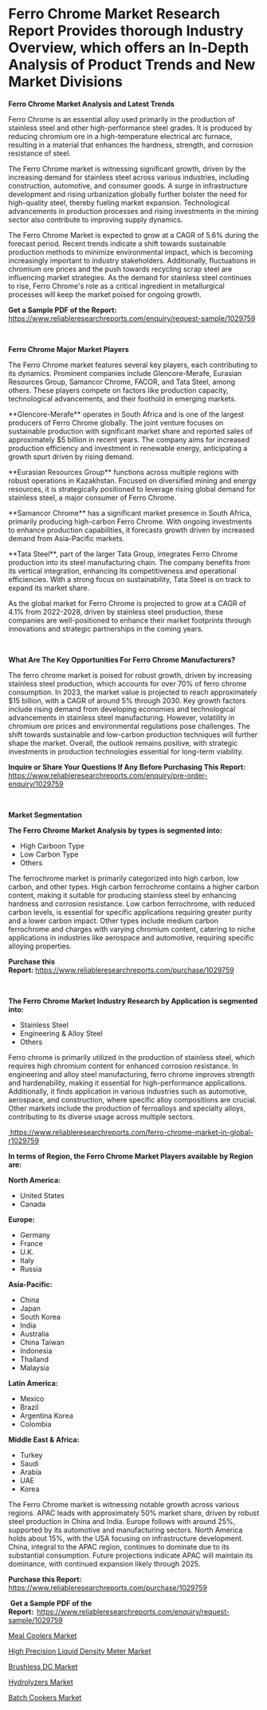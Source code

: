 <p><h1>Ferro Chrome Market Research Report Provides thorough Industry Overview, which offers an In-Depth Analysis of Product Trends and New Market Divisions</h1></p><p><strong>Ferro Chrome Market Analysis and Latest Trends</strong></p>
<p><p>Ferro Chrome is an essential alloy used primarily in the production of stainless steel and other high-performance steel grades. It is produced by reducing chromium ore in a high-temperature electrical arc furnace, resulting in a material that enhances the hardness, strength, and corrosion resistance of steel.</p><p>The Ferro Chrome market is witnessing significant growth, driven by the increasing demand for stainless steel across various industries, including construction, automotive, and consumer goods. A surge in infrastructure development and rising urbanization globally further bolster the need for high-quality steel, thereby fueling market expansion. Technological advancements in production processes and rising investments in the mining sector also contribute to improving supply dynamics.</p><p>The Ferro Chrome Market is expected to grow at a CAGR of 5.6% during the forecast period. Recent trends indicate a shift towards sustainable production methods to minimize environmental impact, which is becoming increasingly important to industry stakeholders. Additionally, fluctuations in chromium ore prices and the push towards recycling scrap steel are influencing market strategies. As the demand for stainless steel continues to rise, Ferro Chrome's role as a critical ingredient in metallurgical processes will keep the market poised for ongoing growth.</p></p>
<p><strong>Get a Sample PDF of the Report:&nbsp;</strong> <a href="https://www.reliableresearchreports.com/enquiry/request-sample/1029759?utm_campaign=118&utm_medium=2&utm_source=Github&utm_content=ia&utm_term=25122024&utm_id=ferro-chrome">https://www.reliableresearchreports.com/enquiry/request-sample/1029759</a></p>
<p>&nbsp;</p>
<p><strong>Ferro Chrome Major Market Players</strong></p>
<p><p>The Ferro Chrome market features several key players, each contributing to its dynamics. Prominent companies include Glencore-Merafe, Eurasian Resources Group, Samancor Chrome, FACOR, and Tata Steel, among others. These players compete on factors like production capacity, technological advancements, and their foothold in emerging markets.</p><p>**Glencore-Merafe** operates in South Africa and is one of the largest producers of Ferro Chrome globally. The joint venture focuses on sustainable production with significant market share and reported sales of approximately $5 billion in recent years. The company aims for increased production efficiency and investment in renewable energy, anticipating a growth spurt driven by rising demand.</p><p>**Eurasian Resources Group** functions across multiple regions with robust operations in Kazakhstan. Focused on diversified mining and energy resources, it is strategically positioned to leverage rising global demand for stainless steel, a major consumer of Ferro Chrome.</p><p>**Samancor Chrome** has a significant market presence in South Africa, primarily producing high-carbon Ferro Chrome. With ongoing investments to enhance production capabilities, it forecasts growth driven by increased demand from Asia-Pacific markets.</p><p>**Tata Steel**, part of the larger Tata Group, integrates Ferro Chrome production into its steel manufacturing chain. The company benefits from its vertical integration, enhancing its competitiveness and operational efficiencies. With a strong focus on sustainability, Tata Steel is on track to expand its market share.</p><p>As the global market for Ferro Chrome is projected to grow at a CAGR of 4.1% from 2022-2028, driven by stainless steel production, these companies are well-positioned to enhance their market footprints through innovations and strategic partnerships in the coming years.</p></p>
<p>&nbsp;</p>
<p><strong>What Are The Key Opportunities For Ferro Chrome Manufacturers?</strong></p>
<p><p>The ferro chrome market is poised for robust growth, driven by increasing stainless steel production, which accounts for over 70% of ferro chrome consumption. In 2023, the market value is projected to reach approximately $15 billion, with a CAGR of around 5% through 2030. Key growth factors include rising demand from developing economies and technological advancements in stainless steel manufacturing. However, volatility in chromium ore prices and environmental regulations pose challenges. The shift towards sustainable and low-carbon production techniques will further shape the market. Overall, the outlook remains positive, with strategic investments in production technologies essential for long-term viability.</p></p>
<p><strong>Inquire or Share Your Questions If Any Before Purchasing This Report:</strong> <a href="https://www.reliableresearchreports.com/enquiry/pre-order-enquiry/1029759?utm_campaign=118&utm_medium=2&utm_source=Github&utm_content=ia&utm_term=25122024&utm_id=ferro-chrome">https://www.reliableresearchreports.com/enquiry/pre-order-enquiry/1029759</a></p>
<p>&nbsp;</p>
<p><strong>Market Segmentation</strong></p>
<p><strong>The Ferro Chrome Market Analysis by types is segmented into:</strong></p>
<p><ul><li>High Carboon Type</li><li>Low Carbon Type</li><li>Others</li></ul></p>
<p><p>The ferrochrome market is primarily categorized into high carbon, low carbon, and other types. High carbon ferrochrome contains a higher carbon content, making it suitable for producing stainless steel by enhancing hardness and corrosion resistance. Low carbon ferrochrome, with reduced carbon levels, is essential for specific applications requiring greater purity and a lower carbon impact. Other types include medium carbon ferrochrome and charges with varying chromium content, catering to niche applications in industries like aerospace and automotive, requiring specific alloying properties.</p></p>
<p><strong>Purchase this Report:&nbsp;</strong><a href="https://www.reliableresearchreports.com/purchase/1029759?utm_campaign=118&utm_medium=2&utm_source=Github&utm_content=ia&utm_term=25122024&utm_id=ferro-chrome">https://www.reliableresearchreports.com/purchase/1029759</a></p>
<p>&nbsp;</p>
<p><strong>The Ferro Chrome Market Industry Research by Application is segmented into:</strong></p>
<p><ul><li>Stainless Steel</li><li>Engineering & Alloy Steel</li><li>Others</li></ul></p>
<p><p>Ferro chrome is primarily utilized in the production of stainless steel, which requires high chromium content for enhanced corrosion resistance. In engineering and alloy steel manufacturing, ferro chrome improves strength and hardenability, making it essential for high-performance applications. Additionally, it finds application in various industries such as automotive, aerospace, and construction, where specific alloy compositions are crucial. Other markets include the production of ferroalloys and specialty alloys, contributing to its diverse usage across multiple sectors.</p></p>
<p><a href="https://www.reliableresearchreports.com/ferro-chrome-market-in-global-r1029759?utm_campaign=118&utm_medium=2&utm_source=Github&utm_content=ia&utm_term=25122024&utm_id=ferro-chrome">&nbsp;https://www.reliableresearchreports.com/ferro-chrome-market-in-global-r1029759</a></p>
<p><strong>In terms of Region, the Ferro Chrome Market Players available by Region are:</strong></p>
<p>
    <p> <strong> North America: </strong>
        <ul>
            <li>United States</li>
            <li>Canada</li>
        </ul>
        </p> 
    <p> <strong> Europe: </strong>
        <ul>
            <li>Germany</li>
            <li>France</li>
            <li>U.K.</li>
            <li>Italy</li>
            <li>Russia</li>
        </ul>
        </p> 
    <p> <strong> Asia-Pacific: </strong>
        <ul>
            <li>China</li>
            <li>Japan</li>
            <li>South Korea</li>
            <li>India</li>
            <li>Australia</li>
            <li>China Taiwan</li>
            <li>Indonesia</li>
            <li>Thailand</li>
            <li>Malaysia</li>
        </ul>
        </p> 
    <p> <strong> Latin America: </strong>
        <ul>
            <li>Mexico</li>
            <li>Brazil</li>
            <li>Argentina Korea</li>
            <li>Colombia</li>
        </ul>
        </p> 
    <p> <strong> Middle East & Africa: </strong>
        <ul>
            <li>Turkey</li>
            <li>Saudi</li>
            <li>Arabia</li>
            <li>UAE</li>
            <li>Korea</li>
        </ul>
    </p>
    </p>
<p><p>The Ferro Chrome market is witnessing notable growth across various regions. APAC leads with approximately 50% market share, driven by robust steel production in China and India. Europe follows with around 25%, supported by its automotive and manufacturing sectors. North America holds about 15%, with the USA focusing on infrastructure development. China, integral to the APAC region, continues to dominate due to its substantial consumption. Future projections indicate APAC will maintain its dominance, with continued expansion likely through 2025.</p></p>
<p><strong>Purchase this Report: </strong><a href="https://www.reliableresearchreports.com/purchase/1029759?utm_campaign=118&utm_medium=2&utm_source=Github&utm_content=ia&utm_term=25122024&utm_id=ferro-chrome">https://www.reliableresearchreports.com/purchase/1029759</a></p>
<p>&nbsp;<strong>Get a Sample PDF of the Report:&nbsp;&nbsp;</strong><a href="https://www.reliableresearchreports.com/enquiry/request-sample/1029759?utm_campaign=118&utm_medium=2&utm_source=Github&utm_content=ia&utm_term=25122024&utm_id=ferro-chrome">https://www.reliableresearchreports.com/enquiry/request-sample/1029759</a></p>
<p><strong></strong></p>
<p><p><a href="https://www.linkedin.com/pulse/meal-coolers-market-report-addressing-business-developments-vdxof?utm_campaign=118&utm_medium=2&utm_source=Github&utm_content=ia&utm_term=25122024&utm_id=ferro-chrome">Meal Coolers Market</a></p><p><a href="https://github.com/tambraunrue691969/Market-Research-Report-List-1/blob/main/high-precision-liquid-density-meter-market.md?utm_campaign=118&utm_medium=2&utm_source=Github&utm_content=ia&utm_term=25122024&utm_id=ferro-chrome">High Precision Liquid Density Meter Market</a></p><p><a href="https://github.com/tona7vba/Market-Research-Report-List-1/blob/main/brushless-dc-market.md?utm_campaign=118&utm_medium=2&utm_source=Github&utm_content=ia&utm_term=25122024&utm_id=ferro-chrome">Brushless DC Market</a></p><p><a href="https://www.linkedin.com/pulse/detailed-hydrolyzers-market-analysis-expected-cagr-113-from-lbpaf?utm_campaign=118&utm_medium=2&utm_source=Github&utm_content=ia&utm_term=25122024&utm_id=ferro-chrome">Hydrolyzers Market</a></p><p><a href="https://www.linkedin.com/pulse/batch-cookers-market-global-regional-analysis-focus-region-5leof?utm_campaign=118&utm_medium=2&utm_source=Github&utm_content=ia&utm_term=25122024&utm_id=ferro-chrome">Batch Cookers Market</a></p></p>
